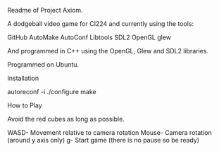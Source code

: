 Readme of Project Axiom.

A dodgeball video game for CI224 and currently using the tools:

GitHub
AutoMake
AutoConf
Libtools
SDL2
OpenGL
glew

And programmed in C++ using the OpenGL, Glew and SDL2 libraries.

Programmed on Ubuntu.

Installation

autoreconf -i
./configure
make

How to Play

Avoid the red cubes as long as possible.

WASD- 	Movement relative to camera rotation
Mouse- 	Camera rotation (around y axis only)
g- 	Start game (there is no pause so be ready)
